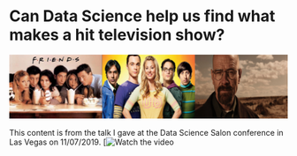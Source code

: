 # Can Data Science help us find what makes a hit television show? 

![sitcoms](images/sitcoms.png)

This content is from the talk I gave at the Data Science Salon conference in Las Vegas on 11/07/2019.
[![Watch the video](https://www.youtube.com/watch?time_continue=519&v=SKviFcvDibA&feature=emb_logo)

<!--[![Watch the video](https://img.youtube.com/vi/T-D1KVIuvjA/maxresdefault.jpg)](https://www.youtube.com/watch?time_continue=519&v=SKviFcvDibA&feature=emb_logo)!>

## What constitutes a hit television show like few of these? 
### Questions I asked and investigated through Data Science.

* Is it the consistency in the way individual Characters speak and behave?
* Is it the repeat shots at locations thereby making your audience feel like they know the place over time?
* Is it the similarity/difference in the way different Characters speak and behave?
* Is it the balanced distribution of emotions like joy, sadness, fear, anger, disgust etc. which makes a show interesting?
* Is it the similar/different personality of Characters that keeps the audience connected?
* Is it the interesting flashbacks which binds the audience? 

## Data Availability

* Are datasets available to do this analysis? No

What I got after extensively searching the internet, was the html transcripts from the following URLs.

* Friends - https://fangj.github.io/friends/ - 10 seasons
* The Big Bang Theory – https://bigbangtrans.wordpress.com/ - 10/12 seasons
* Breaking Bad - https://en.wikiquote.org/wiki/Breaking_Bad – 5 seasons (with missing data)

Following is a sample of what these transcripts look like.

![dataset_sample](images/dataset_sample.png)

Following is a brief illustration of how I prepared dataset for modeling from raw html transcripts.

![dataset_sample](images/data_prep_steps.png)

After I run the above steps, I get my dataset for each sitcom ready to be used for modeling. It took some significant effort on my part to generate these datasets. So, I uploaded them on Kaggle so that they can be used by the interested parties.

![dataset_sample](images/friends_dataset_kaggle.png)
https://www.kaggle.com/shilpibhattacharyya/friends-sitcom-dataset

![dataset_sample](images/big_bang_theory_dataset_kaggle.png)
https://www.kaggle.com/shilpibhattacharyya/the-big-bang-theory-dataset

![dataset_sample](images/breaking_bad_dataset_kaggle.png)
https://www.kaggle.com/shilpibhattacharyya/breaking-bad-sitcom-dataset

I am using **Watson Natural Language Understanding (NLU)** for emotion detection of the characters. Natural Language Understanding is a collection of APIs that offer text analysis through natural language processing. This set of APIs can analyze text to help you understand its concepts, entities, keywords, sentiment, and more. 

![nlu](images/nlu.png) 

## Emotion distribution of the Characters on F.R.I.E.N.D.S.
![nlu](images/emo_friends.png) 
## Emotion distribution of the Characters on The Big Bang Theory
![nlu](images/emo_bigbang.png) 
## Emotion distribution of the Characters on Breaking Bad
![nlu](images/emo_breakingbad.png) 

I have introduced a variable 'emotion qotient' to understand which emotion is most prominent with respect to other emotions on the show. I have defined it as follows:

```
Individual_Emotion_Quotient = Individual_Emotion_Score/Total_Emotion_Score
```

Following are the scattered plot results.
## Emotion Quotient of the Characters on F.R.I.E.N.D.S. 
![nlu](images/emo_quotient_friends.png)
```Happiness and Sadness are the key emotions of the Characters```

## Emotion Quotient of the Characters on The Big Bang Theory
![nlu](images/emo_quotient_bigbang.png)
```Happiness is most dominant emotion of the Characters in the show```

## Emotion Quotient of the Characters on Breaking Bad
![nlu](images/emo_quotient_breakingbad.png)
```Sadness and Anger are the key emotions of the Characters```

## Sentiment Density of Characters on F.R.I.E.N.D.S.
![nlu](images/sentiment_density_friends.png)
```All the Characters are biased towards joy and sadness```

## Sentiment Density of Characters on The Big Bang Theory
![nlu](images/sentiment_density_bigbang.png)
```All the Characters are biased towards sadness```

## Sentiment Density of Characters on Breaking Bad
![nlu](images/sentiment_density_breakingbad.png)
```All the Characters are biased towards sadness and anger```

I am using **Watson Personality Insights** to investigate the personality of each of the lead characters on the show.
![wpi](images/WPI.png)
We would go for the big 5 traits from WPI defined as below here.

1. **Agreeableness**  compassionate and cooperative toward others.
2. **Conscientiousness**  act in an organized or thoughtful way.
3. **Extraversion**  seek stimulation in the company of others.
4. **Emotional range**  the extent to which a person's emotions are sensitive to the person's environment.
5. **Openness** the extent to which a person is open to experiencing different activities.

The IBM Watson Personality Insights service uses linguistic analytics to extract a spectrum of cognitive and social characteristics from the text data that a person generates through blogs, tweets, forum posts, and more. Watson found Trump "boisterous."

## Personality Insights for the Characters on F.R.I.E.N.D.S.
![nlu](images/personality_friends.png)
The personalities of all the characters on the show are similar
## Personality Insights for the Characters on The Big Bang Theory
![nlu](images/personality_bigbang.png)
The personalities of all the characters on the show are nearly similar
## Personality Insights for the Characters on Breaking Bad
![nlu](images/personality_breakingbad.png)
The personalities of all the characters are not quite similar

## Personality Density of the Characters on F.R.I.E.N.D.S.
![nlu](images/personality_density_friends.png)
The personalities of all the characters have a similar distribution of attributes
## Personality Density of the Characters on The Big Bang Theory
![nlu](images/personality_density_bigbang.png)
The personalities of all the characters have a similar distribution of attributes
## Personality of the Characters on Breaking Bad
![nlu](images/personality_density_breakingbad.png)
The personalities of all the characters have a similar distribution of attributes

## What are the top 5 locations F.R.I.E.N.D.S. was shot?
![nlu](images/loc_friends.png)
The show did not have much variation in the places it happened. That succeeded in binding its audience to to the show.
## What are the top 5 locations The Big Bang Theory was shot?
![nlu](images/loc_bigbang.png)
The show did not have much variation in the places it happened. That succeeded in binding its audience to to the show.
## What are the top 5 locations The Breaking Bad was shot?
I did not have data for the Breaking Bad to plot the top 5 locations at this time.

Now to find out how different are each charcaters from each other, I am using a LSTM model on the dataset consisting of all the dialogues from every cahracter on the shows.

## Can we distinguish the lead Characters on F.R.I.E.N.D.S. from each other (LSTM model)?
![nlu](images/lstm_friends.png)
The Characters are quite different and identifiable from each other

## Can we distinguish the lead Characters on F.R.I.E.N.D.S. from each other (LSTM model)?
![nlu](images/lstm_bigbang.png)
The Characters are quite similar and non-identifiable from each other except Sheldon

## Can we distinguish the lead Characters on F.R.I.E.N.D.S. from each other (LSTM model)?
![nlu](images/lstm_breakingbad.png)
The Characters are quite similar and non-identifiable from each other except Walter

## Do the Characters on F.R.I.E.N.D.S. maintain consistency in the way they communicate?
![nlu](images/consistency_friends.png)
Yup! They mostly do

## Do the Characters on The Big Bang Theory maintain consistency in the way they communicate?
![nlu](images/consistency_bigbang.png)

Yup! They do

## Do the Characters on Breaking Bad maintain consistency in the way they communicate?
![nlu](images/consistency_breakingbad.png)

Mostly,  they do. Walter shows inconsistency because of his other Character - Heisenberg

## Do we have the answer to what makes a sitcom popular?

* Is it the consistency in the way individual Characters speak and behave?
We can infer this, as all the three popular shows reflects this in their analysis.

* Is it the repeat shots at locations thereby making your audience feel like they know the place?
Yes, both the shows ‘F.R.I.E.N.D.S.’ and ‘The Big Bang Theory’ confirm to this.  Unfortunately, I could not find location data for ‘Breaking Bad’.

* Is it the similarity/difference in the way different Characters speak and behave?
A.   They can be quite similar, as well as different. We did not get a solid evidence here on this from the confusion matrix we observed for the three shows.

* Is it the balanced distribution of emotions like joy, sadness, fear, anger, disgust which makes a show interesting?
A.  Yes, the results from Watson NLU on the input from three shows confirm this.

* Is it the similar/different personality of Characters that keeps the audience connected?
The results reveal that it’s obviously the similarity in personality which wins here.

* Is it the interesting flashbacks which binds the audience? 
A.   Unfortunately, the ‘flashback’ word does not appear in transcripts, so could not analyze this.

## A word to the show makers from this analysis

* If you are fortunate to have a show running long, try to establish consistency in the speech and behavior of individual Characters over the episodes.

* There should be minimal variance in the set of shooting locations. This would instill a sense of belonging to the environment and culture of the sitcom in the audience.

* The personality of the Characters on the sitcom should be similar and blend together, as the Personality Insights results highlight.

* The distribution of emotions are  leaning towards a particular emotion. F.R.I.E.N.D.S. is a show of primarily joy and sadness; The Big Bang Theory is leaning towards joy and sadness as well. Breaking Bad is a show mostly made of anger and sadness. The takeaway is keep the emotion quotient of the show coherent over a period of time.

* The Characters can be different or similar to each other as long as the above criteria are met. 

## Comparing the number of dialogues spoken by the lead Characters

![nlu](images/dialogues.png)

## Most Popular Characters
![nlu](images/pop_chars.png)



















